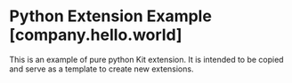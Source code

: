 # Python Extension Example [company.hello.world]

This is an example of pure python Kit extension. It is intended to be copied and serve as a template to create new extensions.

